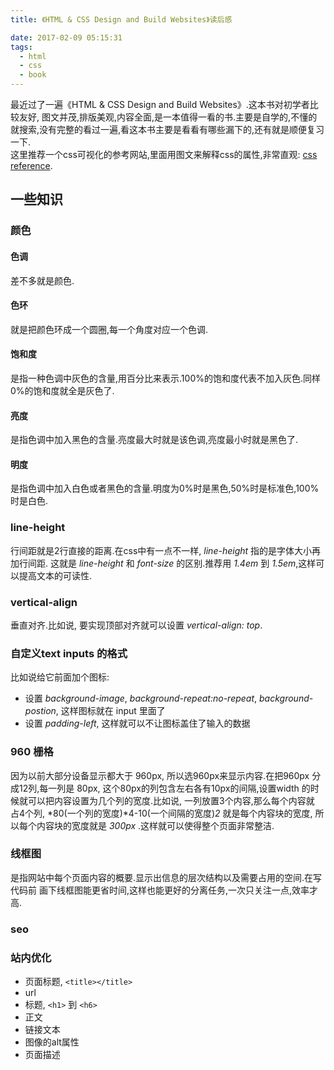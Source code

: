 ```yaml
---
title: 《HTML & CSS Design and Build Websites》读后感

date: 2017-02-09 05:15:31
tags:
  - html
  - css
  - book
---
```


最近过了一遍《HTML & CSS Design and Build Websites》.这本书对初学者比较友好,
图文并茂,排版美观,内容全面,是一本值得一看的书.主要是自学的,不懂的就搜索,没有完整的看过一遍,看这本书主要是看看有哪些漏下的,还有就是顺便复习一下.   
这里推荐一个css可视化的参考网站,里面用图文来解释css的属性,非常直观: [css reference](http://cssreference.io/).

## 一些知识
### 颜色
#### 色调
差不多就是颜色.

#### 色环
就是把颜色环成一个圆圈,每一个角度对应一个色调.

#### 饱和度
是指一种色调中灰色的含量,用百分比来表示.100%的饱和度代表不加入灰色.同样0%的饱和度就全是灰色了.

#### 亮度
是指色调中加入黑色的含量.亮度最大时就是该色调,亮度最小时就是黑色了.

#### 明度
是指色调中加入白色或者黑色的含量.明度为0%时是黑色,50%时是标准色,100%时是白色.

### line-height
行间距就是2行直接的距离.在css中有一点不一样, *line-height* 指的是字体大小再加行间距. 这就是 *line-height* 和 *font-size* 的区别.推荐用 *1.4em* 到 *1.5em*,这样可以提高文本的可读性.

### vertical-align
垂直对齐.比如说, 要实现顶部对齐就可以设置 *vertical-align: top*.

### 自定义text inputs 的格式
比如说给它前面加个图标:
- 设置 *background-image*, *background-repeat:no-repeat*, *background-postion*,
这样图标就在 input 里面了
- 设置 *padding-left*, 这样就可以不让图标盖住了输入的数据

### 960 栅格
因为以前大部分设备显示都大于 960px, 所以选960px来显示内容.在把960px
分成12列,每一列是 80px, 这个80px的列包含左右各有10px的间隔,设置width
的时候就可以把内容设置为几个列的宽度.比如说, 一列放置3个内容,那么每个内容就
占4个列, *80(一个列的宽度)*4-10(一个间隔的宽度)*2* 就是每个内容块的宽度,
所以每个内容块的宽度就是 *300px* .这样就可以使得整个页面非常整洁.

### 线框图
是指网站中每个页面内容的概要.显示出信息的层次结构以及需要占用的空间.在写代码前
画下线框图能更省时间,这样也能更好的分离任务,一次只关注一点,效率才高.

### seo
### 站内优化
- 页面标题, `<title></title>`
- url
- 标题, `<h1>` 到 `<h6>`
- 正文
- 链接文本
- 图像的alt属性
- 页面描述
